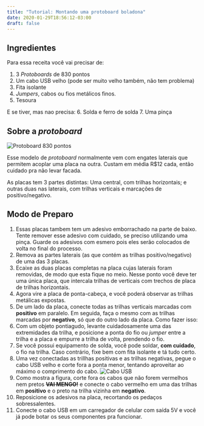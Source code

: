 ```yaml
---
title: "Tutorial: Montando uma protoboard boladona"
date: 2020-01-29T18:56:12-03:00
draft: false
---
```


## Ingredientes
Para essa receita você vai precisar de:
1. 3 *Protoboards* de 830 pontos
2. Um cabo USB velho (pode ser muito velho também, não tem problema)
3. Fita isolante
4. *Jumpers*, cabos ou fios metálicos finos.
5. Tesoura

E se tiver, mas nao precisa:
6. Solda e ferro de solda
7. Uma pinça

## Sobre a *protoboard*
![*Protoboard* 830 pontos](https://gremio-eci.github.io/wiki/static/protoboard_830_pontos.jpg)

Esse modelo de *protoboard* normalmente vem com engates laterais que permitem acoplar uma placa na outra. Custam em média R$12 cada, então cuidado pra não levar facada.

As placas tem 3 partes distintas: Uma central, com trilhas horizontais; e outras duas nas laterais, com trilhas verticais e marcações de positivo/negativo.

## Modo de Preparo
1. Essas placas tambem tem um adesivo emborrachado na parte de baixo. Tente remover esse adesivo com cuidado, se preciso utilizando uma pinça. Guarde os adesivos com esmero pois eles serão colocados de volta no final do processo.
2. Remova as partes laterais (as que contém as trilhas positivo/negativo) de uma das 3 placas.
3. Ecaixe as duas placas completas na placa cujas laterais foram removidas, de modo que esta fique no meio. Nesse ponto você deve ter uma única placa, que intercala trilhas de verticais com trechos de placa de trilhas horizontais.
4. Agora vire a placa de ponta-cabeça, e você poderá observar as trilhas metálicas expostas.
5. De um lado da placa, conecte todas as trilhas verticais marcadas com **positivo** em paralelo. Em seguida, faça o mesmo com as trilhas marcadas por **negativo**, só que do outro lado da placa. Como fazer isso:
  1. Com um objeto pontiagudo, levante cuidadosamente uma das extremidades da trilha, e posicione a ponta do fio ou *jumper* entre a trilha e a placa e empurre a trilha de volta, prendendo o fio.
  2. Se você possui equipamento de solda, você pode soldar, **com cuidado**, o fio na trilha. Caso contrário, fixe bem com fita isolante e tá tudo certo.
6. Uma vez conectadas as trillhas positivas e as trilhas negativas, pegue o cabo USB velho e corte fora a ponta menor, tentando aproveitar ao máximo o comprimento do cabo.
![Cabo USB](https://gremio-eci.github.io/wiki/static/cabo_usb.jpg)
7. Como mostra a figura, corte fora os cabos que não forem vermelhos nem pretos ~~**VAI MENGO!**~~ e conecte o cabo vermelho em uma das trilhas em **positivo** e o preto na trilha vizinha em **negativo**.
8. Reposicione os adesivos na placa, recortando os pedaços sobressalentes.
9. Conecte o cabo USB em um carregador de celular com saída 5V e você já pode botar os seus componentes pra funcionar.
